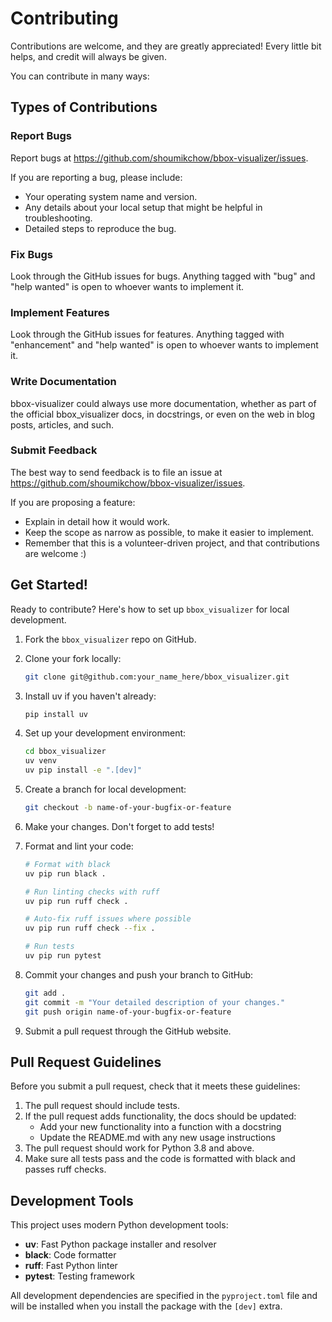 # Contributing

Contributions are welcome, and they are greatly appreciated! Every little bit
helps, and credit will always be given.

You can contribute in many ways:

## Types of Contributions

### Report Bugs

Report bugs at https://github.com/shoumikchow/bbox-visualizer/issues.

If you are reporting a bug, please include:

* Your operating system name and version.
* Any details about your local setup that might be helpful in troubleshooting.
* Detailed steps to reproduce the bug.

### Fix Bugs

Look through the GitHub issues for bugs. Anything tagged with "bug" and "help
wanted" is open to whoever wants to implement it.

### Implement Features

Look through the GitHub issues for features. Anything tagged with "enhancement"
and "help wanted" is open to whoever wants to implement it.

### Write Documentation

bbox-visualizer could always use more documentation, whether as part of the
official bbox_visualizer docs, in docstrings, or even on the web in blog posts,
articles, and such.

### Submit Feedback

The best way to send feedback is to file an issue at https://github.com/shoumikchow/bbox-visualizer/issues.

If you are proposing a feature:

* Explain in detail how it would work.
* Keep the scope as narrow as possible, to make it easier to implement.
* Remember that this is a volunteer-driven project, and that contributions
  are welcome :)

## Get Started!

Ready to contribute? Here's how to set up `bbox_visualizer` for local development.

1. Fork the `bbox_visualizer` repo on GitHub.

2. Clone your fork locally:
    ```bash
    git clone git@github.com:your_name_here/bbox_visualizer.git
    ```

3. Install uv if you haven't already:
    ```bash
    pip install uv
    ```

4. Set up your development environment:
    ```bash
    cd bbox_visualizer
    uv venv
    uv pip install -e ".[dev]"
    ```

5. Create a branch for local development:
    ```bash
    git checkout -b name-of-your-bugfix-or-feature
    ```

6. Make your changes. Don't forget to add tests!

7. Format and lint your code:
    ```bash
    # Format with black
    uv pip run black .
    
    # Run linting checks with ruff
    uv pip run ruff check .
    
    # Auto-fix ruff issues where possible
    uv pip run ruff check --fix .
    
    # Run tests
    uv pip run pytest
    ```

8. Commit your changes and push your branch to GitHub:
    ```bash
    git add .
    git commit -m "Your detailed description of your changes."
    git push origin name-of-your-bugfix-or-feature
    ```

9. Submit a pull request through the GitHub website.

## Pull Request Guidelines

Before you submit a pull request, check that it meets these guidelines:

1. The pull request should include tests.
2. If the pull request adds functionality, the docs should be updated:
   * Add your new functionality into a function with a docstring
   * Update the README.md with any new usage instructions
3. The pull request should work for Python 3.8 and above.
4. Make sure all tests pass and the code is formatted with black and passes ruff checks.

## Development Tools

This project uses modern Python development tools:

* **uv**: Fast Python package installer and resolver
* **black**: Code formatter
* **ruff**: Fast Python linter
* **pytest**: Testing framework

All development dependencies are specified in the `pyproject.toml` file and will be installed when you install the package with the `[dev]` extra.